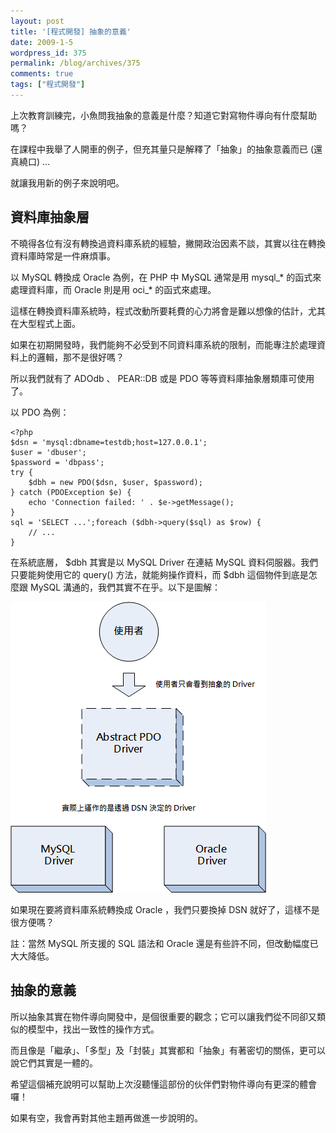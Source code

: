 ```yaml
---
layout: post
title: '[程式開發] 抽象的意義'
date: 2009-1-5
wordpress_id: 375
permalink: /blog/archives/375
comments: true
tags: ["程式開發"]
---
```


上次教育訓練完，小魚問我抽象的意義是什麼？知道它對寫物件導向有什麼幫助嗎？

在課程中我舉了人開車的例子，但充其量只是解釋了「抽象」的抽象意義而已 (還真繞口) ...

就讓我用新的例子來說明吧。

<!--more-->

## 資料庫抽象層

不曉得各位有沒有轉換過資料庫系統的經驗，撇開政治因素不談，其實以往在轉換資料庫時常是一件麻煩事。

以 MySQL 轉換成 Oracle 為例，在 PHP 中 MySQL 通常是用 mysql_* 的函式來處理資料庫，而 Oracle 則是用 oci_* 的函式來處理。

這樣在轉換資料庫系統時，程式改動所要耗費的心力將會是難以想像的估計，尤其在大型程式上面。

如果在初期開發時，我們能夠不必受到不同資料庫系統的限制，而能專注於處理資料上的邏輯，那不是很好嗎？

所以我們就有了 ADOdb 、 PEAR::DB 或是 PDO 等等資料庫抽象層類庫可使用了。

以 PDO 為例：

```
<?php
$dsn = 'mysql:dbname=testdb;host=127.0.0.1';
$user = 'dbuser';
$password = 'dbpass';
try {
    $dbh = new PDO($dsn, $user, $password);
} catch (PDOException $e) {
    echo 'Connection failed: ' . $e->getMessage();
}
sql = 'SELECT ...';foreach ($dbh->query($sql) as $row) {
    // ...
}

```

在系統底層， $dbh 其實是以 MySQL Driver 在連結 MySQL 資料伺服器。我們只要能夠使用它的 query() 方法，就能夠操作資料，而 $dbh 這個物件到底是怎麼跟 MySQL 溝通的，我們其實不在乎。以下是圖解：

![PDO 抽象圖解](/resources/abstract/abstract.png)

如果現在要將資料庫系統轉換成 Oracle ，我們只要換掉 DSN 就好了，這樣不是很方便嗎？ 

註：當然 MySQL 所支援的 SQL 語法和 Oracle 還是有些許不同，但改動幅度已大大降低。 

## 抽象的意義

所以抽象其實在物件導向開發中，是個很重要的觀念；它可以讓我們從不同卻又類似的模型中，找出一致性的操作方式。

而且像是「繼承」、「多型」及「封裝」其實都和「抽象」有著密切的關係，更可以說它們其實是一體的。

希望這個補充說明可以幫助上次沒聽懂這部份的伙伴們對物件導向有更深的體會囉！

如果有空，我會再對其他主題再做進一步說明的。
